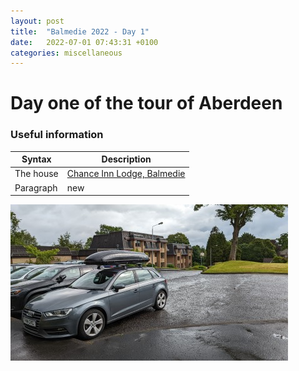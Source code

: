 ```yaml
---
layout: post
title:  "Balmedie 2022 - Day 1"
date:   2022-07-01 07:43:31 +0100
categories: miscellaneous
---
```

# Day one of the tour of Aberdeen

### Useful information

| Syntax      | Description |
| ----------- | ----------- |
| The house      | [Chance Inn Lodge, Balmedie](https://www.sykescottages.co.uk/cottage/Moray-Aberdeenshire-The-Coastal-Trail-Belhelvie/Chance-Inn-Lodge-952068.html)      |
| Paragraph   | new       |

![Glorious weather](/assets/PXL_20220702_081727779.jpg)
